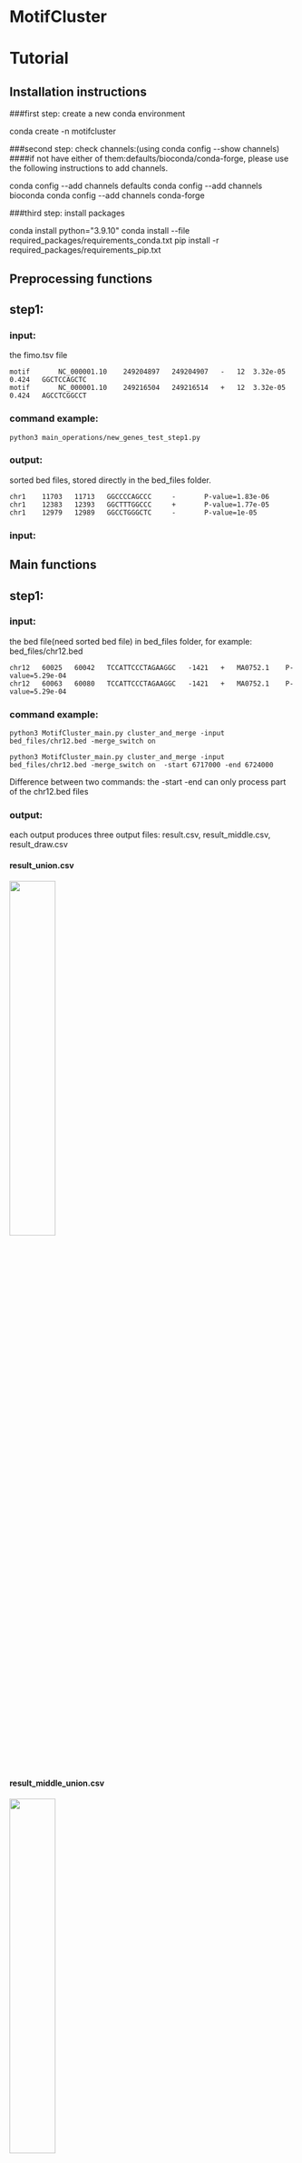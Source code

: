 
# MotifCluster
# Tutorial
## Installation instructions
###first step: create a new conda environment

conda create -n motifcluster

###second step: check channels:(using conda config --show channels)
####if not have either of them:defaults/bioconda/conda-forge, please use the following instructions to add channels.

conda config --add channels defaults 
conda config --add channels bioconda 
conda config --add channels conda-forge

###third step: install packages

conda install python="3.9.10"
conda install --file required_packages/requirements_conda.txt
pip install -r required_packages/requirements_pip.txt

## Preprocessing functions
## step1:
### input:
the fimo.tsv file

    motif		NC_000001.10	249204897	249204907	-	12	3.32e-05	0.424	GGCTCCAGCTC
    motif		NC_000001.10	249216504	249216514	+	12	3.32e-05	0.424	AGCCTCGGCCT
### command example:
    python3 main_operations/new_genes_test_step1.py
### output: 
sorted bed files, stored directly in the bed_files folder.

    chr1	11703	11713	GGCCCCAGCCC		-		P-value=1.83e-06
    chr1	12383	12393	GGCTTTGGCCC		+		P-value=1.77e-05
    chr1	12979	12989	GGCCTGGGCTC		-		P-value=1e-05

### input:
## Main functions
## step1:
### input:
the bed file(need sorted bed file) in bed_files folder, for example: bed_files/chr12.bed  

    chr12	60025	60042	TCCATTCCCTAGAAGGC	-1421	+	MA0752.1	P-value=5.29e-04  
    chr12	60063	60080	TCCATTCCCTAGAAGGC	-1421	+	MA0752.1	P-value=5.29e-04  
### command example:
    python3 MotifCluster_main.py cluster_and_merge -input bed_files/chr12.bed -merge_switch on  

    python3 MotifCluster_main.py cluster_and_merge -input bed_files/chr12.bed -merge_switch on  -start 6717000 -end 6724000 
Difference between two commands: the -start -end can only process part of the chr12.bed files
### output:       
each output produces three output files: result.csv,  result_middle.csv, result_draw.csv      
#### result_union.csv    
<img src="https://user-images.githubusercontent.com/94155451/197208679-74be634f-5a80-46e6-a7c3-a0cbd648ce14.png" width=40% height=40%>  <br>
#### result_middle_union.csv    
<img src="https://user-images.githubusercontent.com/94155451/197209239-508e452d-4e9a-42ab-be86-8347005ef6c1.png" width=40% height=40%>  <br>
#### result_draw_union.csv  
<img src="https://user-images.githubusercontent.com/94155451/197209514-eb137d8a-7659-4c08-9d22-cd6398b332c3.png" width=120% height=120%>    

## step2:
### input:
the bed file in bed_files folder, for example: bed_files/chr12.bed  
and result.csv and result_middle.csv produced by step1
### command example:
        python3 MotifCluster_main.py calculate_score -input0 bed_files/chr12.bed -input1 result.csv -input2 result_middle.csv -debug True
### output:       
each output produces two output files: result_score.csv,  result_cluster_weight.csv    
* notice: result_score.csv is the final file 
#### example: result_score.csv 
<img src="https://user-images.githubusercontent.com/94155451/197212803-ff87d228-dc2e-4a80-a664-e11ab749f87f.png" width=80% height=80%>  <br>
#### example: result_cluster_weight.csv    
<img src="https://user-images.githubusercontent.com/94155451/197209239-508e452d-4e9a-42ab-be86-8347005ef6c1.png" width=40% height=40%>  <br>
## drawing functions
## function1:
### description:
* This function can draw the process of cluster distribution with weights in this area
### input:
a result_draw file
### command example:
    python3 MotifCluster_main.py draw -input new_files/new_csv_files/result_draw.csv -start 6717000  -end 6724000
### output:  
<img src="https://github.com/yao-laboratory/MotifCluster/blob/main/output_files/example_figures/figure2_human_chr12_classes_function1.png" width=80% height=80%> <br> 
## function2:
### description:
* This function can draw the top 100 score ranking between those two csv files.
### input:
two result_score files
### command example:
    python3 MotifCluster_main.py draw_rank -input1 new_files/new_csv_files/result_score_chr12.csv -input2 new_files/new_csv_files/result_score_chr12_noise.csv
### output:       
<img src="https://github.com/yao-laboratory/MotifCluster/blob/main/output_files/example_figures/normal_vs_noise_rank_0.01_function2.png" width=80% height=80%> <br> 
## function3:
### description:
* This function can draw in top 100 score ranking clusters, each cluster's the relationship between score and cluster size. 
### input:
a result_score file
### command example:
    python3 MotifCluster_main.py draw_score_size -input new_files/new_csv_files/result_score.csv
### output:       
<img src="https://github.com/yao-laboratory/MotifCluster/blob/main/output_files/example_figures/figure2_human_chr12_function3.png" width=80% height=80%>  <br>  
## function4:
### description:
* This function can draw the number of clusters in each class.
### input:
a result_cluster_weight.csv file
### command example:
    python3 MotifCluster_main.py draw_cluster_weight -input new_files/new_csv_files/result_cluster_weight.csv
### output:       
<img src="https://github.com/yao-laboratory/MotifCluster/blob/main/output_files/example_figures/chr12_10clusters_weight_function4.png" width=80% height=80%>  <br>  
## function5:
### description:
* This function can draw the GMM distribution of each class.
### input:
built in the program
### command example:
    python3 MotifCluster_main.py draw_GMM
### output:       
<img src="https://github.com/yao-laboratory/MotifCluster/blob/main/output_files/example_figures/GMM_draw_function5.png" width=80% height=80%>  <br>  

## Other useful tools
## function1:
### description:
* This function can copy the start line to the end line from the original file to a new file
### input:
bed files in the bed_files folder
### command example:
    python3 MotifCluster_main.py cutting_file -input bed_files/chr12.bed -start 0 -end 1000 -output output.bed
### output:       
the top 1000 line of chr12.bed to output.bed

## Tools for other methods
### Method 1:  single DBSCAN
### description:
* This function can run the single DBSCAN result
### input:
the bed file in bed_files folder, for example: bed_files/chr12.bed  
### command example:
    python3 MotifCluster_main.py cluster_and_merge_simple_dbscan -input bed_files/chr12.bed -start 6717000 -end 6724000 
the optional parameters: the -start -end can only process part of the chr12.bed files,  
if not put this optional parameter, then the whole bed file will be processed
### output:       
each output produces three output files: result.csv,  result_middle.csv, result_draw.csv  
then use the main functions step 2 command can produce the final score result
### Method 2:  only union without merge and also no weight information used
### description:
* This function can run only union without merge and also no weight information used
### input:
the bed file in bed_files folder, for example: bed_files/chr12.bed  
### command example:
    python3 MotifCluster_main.py cluster_and_merge_simple_dbscan -merge_switch off -weight-switch off -input bed_files/chr12.bed -start 6717000 -end 6724000 
the optional parameters: the -start -end can only process part of the chr12.bed files,  
if not put this optional parameter, then the whole bed file will be processed
### output:       
each output produces three output files: result.csv,  result_middle.csv, result_draw.csv  
then use the main functions step 2 command can produce the final score result
### Method 3:  union without merge clusters and with using weight information
### description:
* This function can run union without merging clusters and by using weight information
### input:
bed files in bed_files folder
### command example:
    python3 MotifCluster_main.py cluster_and_merge_simple_dbscan -merge_switch off -weight-switch on -input bed_files/chr12.bed -start 6717000 -end 6724000 
    the optional parameters: the -start -end can only process part of the chr12.bed files,  
if not put this optional parameter, then the whole bed file will be processed
### output:       
each output produces three output files: result.csv,  result_middle.csv, result_draw.csv  
then use the main functions step 2 command can produce the final score result
### Method 4:  union and merge clusters but no weight information used
### description:
* This function can run union and merge clusters but without using weight information
### input:
bed files in bed_files folder
### command example:
    python3 MotifCluster_main.py cluster_and_merge_simple_dbscan -merge_switch on -weight-switch off -input bed_files/chr12.bed -start 6717000 -end 6724000 
    the optional parameters: the -start -end can only process part of the chr12.bed files,  
if not put this optional parameter, then the whole bed file will be processed
### output:       
each output produces three output files: result.csv,  result_middle.csv, result_draw.csv  
then use the main functions step 2 command can produce the final score result






